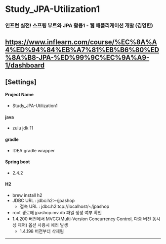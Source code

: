 # Study_JPA-Utilization1
### 인프런 실전! 스프링 부트와 JPA 활용1 - 웹 애플리케이션 개발 (김영한)
https://www.inflearn.com/course/%EC%8A%A4%ED%94%84%EB%A7%81%EB%B6%80%ED%8A%B8-JPA-%ED%99%9C%EC%9A%A9-1/dashboard
-----

## [Settings]
#### Project Name
* Study_JPA-Utilization1
#### java
* zulu jdk 11
#### gradle
* IDEA gradle wrapper
#### Spring boot
* 2.4.2
#### H2
* brew install h2
* JDBC URL : jdbc:h2:~/jpashop
  * 접속 URL : jdbc:h2:tcp://localhost/~/jpashop
* root 경로에 jpashop.mv.db 파일 생성 여부 확인
* 1.4.200 버전에서 MVCC(Multi-Version Concurrency Control, 다중 버전 동시성 제어) 옵션 사용시 에러 발생
  * 1.4.198 버전부터 삭제됨
-----
